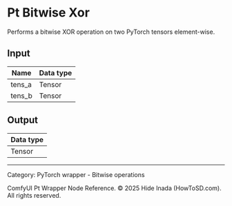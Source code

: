 # Pt Bitwise Xor
Performs a bitwise XOR operation on two PyTorch tensors element-wise.

## Input
| Name | Data type |
|---|---|
| tens_a | Tensor |
| tens_b | Tensor |

## Output
| Data type |
|---|
| Tensor |

<HR>
Category: PyTorch wrapper - Bitwise operations

ComfyUI Pt Wrapper Node Reference. © 2025 Hide Inada (HowToSD.com). All rights reserved.
